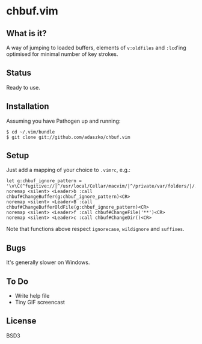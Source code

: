 # chbuf.vim

## What is it?

A way of jumping to loaded buffers, elements of `v:oldfiles` and `:lcd`'ing
optimised for minimal number of key strokes.

## Status

Ready to use.

## Installation

Assuming you have Pathogen up and running:

    $ cd ~/.vim/bundle
    $ git clone git://github.com/adaszko/chbuf.vim

## Setup

Just add a mapping of your choice to `.vimrc`, e.g.:

    let g:chbuf_ignore_pattern = '\v\C(^fugitive://|^/usr/local/Cellar/macvim/|^/private/var/folders/|/.git/COMMIT_EDITMSG$)'
    noremap <silent> <Leader>b :call chbuf#ChangeBuffer(g:chbuf_ignore_pattern)<CR>
    noremap <silent> <Leader>B :call chbuf#ChangeBufferOldFile(g:chbuf_ignore_pattern)<CR>
    noremap <silent> <Leader>f :call chbuf#ChangeFile('**')<CR>
    noremap <silent> <Leader>c :call chbuf#ChangeDir()<CR>

Note that functions above respect `ignorecase`, `wildignore` and `suffixes`.

## Bugs

It's generally slower on Windows.

## To Do

 * Write help file
 * Tiny GIF screencast

## License

BSD3
